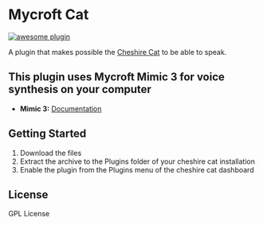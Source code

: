 # Mycroft Cat

[![awesome plugin](https://custom-icon-badges.demolab.com/static/v1?label=&message=awesome+plugin&color=383938&style=for-the-badge&logo=cheshire_cat_ai)](https://)  

A plugin that makes possible the [Cheshire Cat](https://github.com/cheshire-cat-ai) to be able to speak.

## This plugin uses Mycroft Mimic 3 for voice synthesis on your computer

 - **Mimic 3:** [Documentation](https://mycroft-ai.gitbook.io/docs/mycroft-technologies/mimic-tts/mimic-3)

## Getting Started
1. Download the files
2. Extract the archive to the Plugins folder of your cheshire cat installation
3. Enable the plugin from the Plugins menu of the cheshire cat dashboard

## License
GPL License


